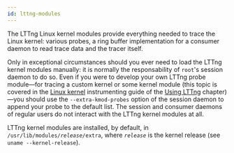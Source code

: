 ```yaml
---
id: lttng-modules
---
```


The LTTng Linux kernel modules provide everything needed to trace the
Linux kernel: various probes, a ring buffer implementation for a
consumer daemon to read trace data and the tracer itself.

Only in exceptional circumstances should you ever need to load the
LTTng kernel modules manually: it is normally the responsability of
`root`'s session daemon to do so. Even if you were to develop your
own LTTng probe module&mdash;for tracing a custom kernel or some kernel
module (this topic is covered in the
[Linux kernel](#doc-instrumenting-linux-kernel) instrumenting guide of
the [Using LTTng](#doc-using-lttng) chapter)&mdash;you
should use the `--extra-kmod-probes` option of the session daemon to
append your probe to the default list. The session and consumer daemons
of regular users do not interact with the LTTng kernel modules at all.

LTTng kernel modules are installed, by default, in
<code>/usr/lib/modules/<em>release</em>/extra</code>, where
<code><em>release</em></code> is the kernel release
(see `uname --kernel-release`).
